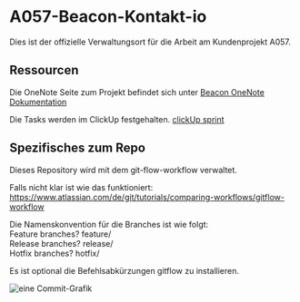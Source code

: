 # A057-Beacon-Kontakt-io

Dies ist der offizielle Verwaltungsort für die Arbeit am Kundenprojekt A057.

## Ressourcen
Die OneNote Seite zum Projekt befindet sich unter 
[Beacon OneNote Dokumentation](https://1drv.ms/u/s!AkZbQGuhhvDsw0mI7rE_sEvohTdU?wd=target%28c%5C%29%20IT%20Services%20by%20ESPAS%2F1%20API%20Auftr%C3%A4ge%2FA051-A060%2FA057K%20Beacon.one%7CE745A7C3-4D8B-4A8E-A05B-0B9B31B5000C%2FA057K%20Beacon%7C85288D58-542F-4B41-A337-72B3BCB8380B%2F%29)

Die Tasks werden im ClickUp festgehalten.
[clickUp sprint](https://app.clickup.com/1371872/v/b/6-4982501-2?pr=1429075)

## Spezifisches zum Repo
Dieses Repository wird mit dem git-flow-workflow verwaltet. 

Falls nicht klar ist wie das funktioniert:  
https://www.atlassian.com/de/git/tutorials/comparing-workflows/gitflow-workflow

Die Namenskonvention für die Branches ist wie folgt:  
Feature branches? feature/  
Release branches? release/  
Hotfix branches? hotfix/  

Es ist optional die Befehlsabkürzungen gitflow zu installieren.

![eine Commit-Grafik](https://wac-cdn.atlassian.com/dam/jcr:61ccc620-5249-4338-be66-94d563f2843c/05%20(2).svg?cdnVersion=1342)
